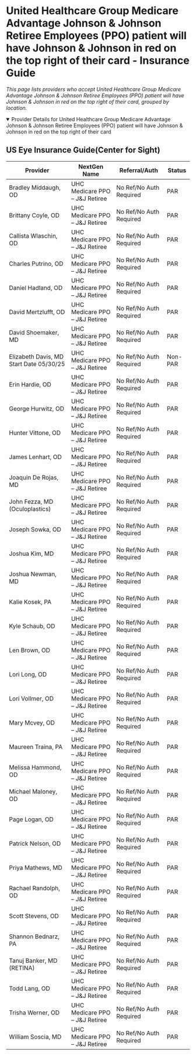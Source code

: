# United Healthcare Group Medicare Advantage Johnson & Johnson Retiree Employees (PPO) patient will have Johnson & Johnson in red on the top right of their card - Insurance Guide

*This page lists providers who accept United Healthcare Group Medicare Advantage Johnson & Johnson Retiree Employees (PPO) patient will have Johnson & Johnson in red on the top right of their card, grouped by location.*

<details open><summary>Provider Details for United Healthcare Group Medicare Advantage Johnson & Johnson Retiree Employees (PPO) patient will have Johnson & Johnson in red on the top right of their card</summary>

## US Eye Insurance Guide(Center for Sight)

| Provider | NextGen Name | Referral/Auth | Status |
|----------|-------------|--------------|--------|
| Bradley Middaugh, OD | UHC Medicare PPO – J&J Retiree | No Ref/No Auth Required | PAR |
| Brittany Coyle, OD | UHC Medicare PPO – J&J Retiree | No Ref/No Auth Required | PAR |
| Callista Wlaschin, OD | UHC Medicare PPO – J&J Retiree | No Ref/No Auth Required | PAR |
| Charles Putrino, OD | UHC Medicare PPO – J&J Retiree | No Ref/No Auth Required | PAR |
| Daniel Hadland, OD | UHC Medicare PPO – J&J Retiree | No Ref/No Auth Required | PAR |
| David Mertzlufft, OD | UHC Medicare PPO – J&J Retiree | No Ref/No Auth Required | PAR |
| David Shoemaker, MD | UHC Medicare PPO – J&J Retiree | No Ref/No Auth Required | PAR |
| Elizabeth Davis, MD                      Start Date 05/30/25 | UHC Medicare PPO – J&J Retiree | No Ref/No Auth Required | Non-PAR |
| Erin Hardie, OD | UHC Medicare PPO – J&J Retiree | No Ref/No Auth Required | PAR |
| George Hurwitz, OD | UHC Medicare PPO – J&J Retiree | No Ref/No Auth Required | PAR |
| Hunter Vittone, OD | UHC Medicare PPO – J&J Retiree | No Ref/No Auth Required | PAR |
| James Lenhart, OD | UHC Medicare PPO – J&J Retiree | No Ref/No Auth Required | PAR |
| Joaquin De Rojas, MD | UHC Medicare PPO – J&J Retiree | No Ref/No Auth Required | PAR |
| John Fezza, MD (Oculoplastics) | UHC Medicare PPO – J&J Retiree | No Ref/No Auth Required | PAR |
| Joseph Sowka, OD | UHC Medicare PPO – J&J Retiree | No Ref/No Auth Required | PAR |
| Joshua Kim, MD | UHC Medicare PPO – J&J Retiree | No Ref/No Auth Required | PAR |
| Joshua Newman, MD | UHC Medicare PPO – J&J Retiree | No Ref/No Auth Required | PAR |
| Kalie Kosek, PA | UHC Medicare PPO – J&J Retiree | No Ref/No Auth Required | PAR |
| Kyle Schaub, OD | UHC Medicare PPO – J&J Retiree | No Ref/No Auth Required | PAR |
| Len Brown, OD | UHC Medicare PPO – J&J Retiree | No Ref/No Auth Required | PAR |
| Lori Long, OD | UHC Medicare PPO – J&J Retiree | No Ref/No Auth Required | PAR |
| Lori Vollmer, OD | UHC Medicare PPO – J&J Retiree | No Ref/No Auth Required | PAR |
| Mary Mcvey, OD | UHC Medicare PPO – J&J Retiree | No Ref/No Auth Required | PAR |
| Maureen Traina, PA | UHC Medicare PPO – J&J Retiree | No Ref/No Auth Required | PAR |
| Melissa Hammond, OD | UHC Medicare PPO – J&J Retiree | No Ref/No Auth Required | PAR |
| Michael Maloney, OD | UHC Medicare PPO – J&J Retiree | No Ref/No Auth Required | PAR |
| Page Logan, OD | UHC Medicare PPO – J&J Retiree | No Ref/No Auth Required | PAR |
| Patrick Nelson, OD | UHC Medicare PPO – J&J Retiree | No Ref/No Auth Required | PAR |
| Priya Mathews, MD | UHC Medicare PPO – J&J Retiree | No Ref/No Auth Required | PAR |
| Rachael Randolph, OD | UHC Medicare PPO – J&J Retiree | No Ref/No Auth Required | PAR |
| Scott Stevens, OD | UHC Medicare PPO – J&J Retiree | No Ref/No Auth Required | PAR |
| Shannon Bednarz, PA | UHC Medicare PPO – J&J Retiree | No Ref/No Auth Required | PAR |
| Tanuj Banker, MD (RETINA) | UHC Medicare PPO – J&J Retiree | No Ref/No Auth Required | PAR |
| Todd Lang, OD | UHC Medicare PPO – J&J Retiree | No Ref/No Auth Required | PAR |
| Trisha Werner, OD | UHC Medicare PPO – J&J Retiree | No Ref/No Auth Required | PAR |
| William Soscia, MD | UHC Medicare PPO – J&J Retiree | No Ref/No Auth Required | PAR |

</details>

